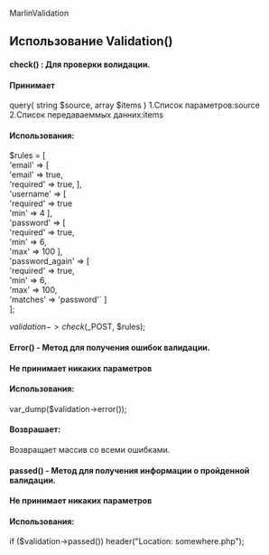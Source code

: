 MarlinValidation

## Использование Validation()


#### **check() : Для проверки волидации.**

<h4>Принимает</h4> 

query( string $source, array $items )
1.Список параметров:source <br> 
2.Список передаваеммых данних:items <br>

<h4>Использования:</h4>

$rules = [ <br>
'email' => [ <br>
'email' => true, <br>
'required' => true, 
], <br>
'username' => [ <br>
'required' => true <br>
'min' => 4
],<br>
'password' => [<br>
'required' => true,<br>
'min' => 6,<br>
'max' => 100
],<br>
'password_again' => [<br>
'required' => true,<br>
'min' => 6,<br>
'max' => 100,<br>
'matches' => 'password'`
]<br>
];


$validation->check($_POST, $rules);



#### **Error() - Метод для получения ошибок валидации.**

<h4> Не принимает никаких параметров </h4> 

<h4>Использования:</h4>

var_dump($validation->error());

<h4>Возврашает:</h4>

Возвращает массив со всеми ошибками.

#### **passed() - Метод для получения информации о пройденной валидации.**

<h4> Не принимает никаких параметров </h4>

<h4>Использования:</h4>

if ($validation->passed()) header("Location: somewhere.php");

